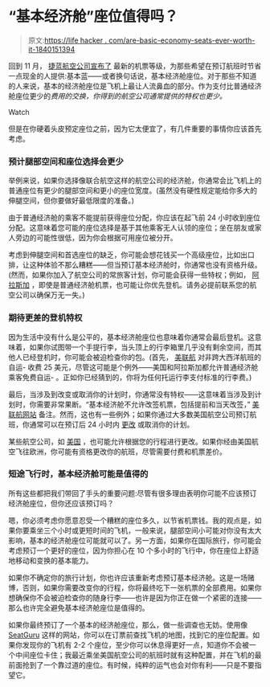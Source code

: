 # “基本经济舱”座位值得吗？

> 原文:[https://life hacker . com/are-basic-economy-seats-ever-worth-it-1840151394](https://lifehacker.com/are-basic-economy-seats-ever-worth-it-1840151394)

回到 11 月， [捷蓝航空公司宣布了](https://thepointsguy.com/news/jetblue-rolls-out-blue-basic-fares-as-it-battles-budget-rivals/) 最新的机票等级，为那些希望在预订航班时节省一点现金的人提供:基本蓝——或者换句话说，基本经济舱座位。对于那些不知道的人来说，基本的经济舱座位是飞机上最让人流鼻血的部分。作为支付比普通经济舱座位更少的*费用的交换，你得到的航空公司通常提供的特权也更少。*

Watch

但是在你硬着头皮预定座位之前，因为它太便宜了，有几件重要的事情你应该首先考虑。

### 预计腿部空间和座位选择会更少

举例来说，如果你选择像联合航空这样的航空公司的经济舱，你通常会比飞机上的普通座位有更少的腿部空间和更小的座位宽度。(虽然没有硬性规定能给你多大的伸腿空间，但你要做好最低限度的准备。)

由于普通经济舱的乘客不能提前获得座位分配，你应该在起飞前 24 小时收到座位分配。这意味着您可能的座位选择是基于其他乘客无人认领的座位；坐在朋友或家人旁边的可能性很低，因为你会根据可用座位被分开。

考虑到伸腿空间和首选座位的缺乏，你可能会想花钱买一个高级座位，比如出口排，让这种体验不那么糟糕——但当预订基本经济舱时，你通常也没有资格升级。(然而，如果你加入了航空公司的常旅客计划，你可能会获得一些特权；例如， [阿拉斯加](https://thepointsguy.com/guide/compare-basic-economy-fares/) ，即使是普通经济舱机票，也可能让你优先登机。请务必提前联系您的航空公司以确保万无一失。)

### 期待更差的登机特权

因为生活中没有什么是公平的，基本经济舱座位也意味着你通常会最后登机。这意味着，如果你试图带一个手提行李，当头顶上的行李箱里几乎没有剩余空间，而其他人已经登机时，你可能会被迫检查你的包。(首先， [美联航](https://www.united.com/ual/en/us/fly/travel/inflight/basic-economy.html) 对非跨大西洋航班的自运- 收费 25 美元，尽管这可能是个例外——美国和阿拉斯加都允许普通经济舱乘客免费自运- 。正如你已经猜到的，你将为任何托运行李支付标准的行李费。)

最后，当涉及到改变或取消你的计划时，你通常没有特权——这意味着当涉及到计划时，你需要非常果断。“基本经济舱不允许改签机票，包括提前和当天改签，” [美联航网站](https://www.united.com/ual/en/us/fly/travel/inflight/basic-economy.html) 备注。然而，这也有一些例外；如果你通过大多数美国航空公司预订航班，你通常可以在预订后 24 小时内 [更改](https://lifehacker.com/heres-what-youll-pay-to-change-your-flight-1836410208) 或取消你的计划。

某些航空公司，如 [美国](https://www.aa.com/i18n/travel-info/experience/seats/basic-economy.jsp) ，也可能允许根据您的行程进行更改。如果你经由美国航空飞往欧洲，你可能有资格更改你的航班，尽管需要付费和机票差价。

### 短途飞行时，基本经济舱可能是值得的

所有这些都把我们带回了手头的重要问题:尽管有很多理由表明你可能不应该预订经济舱座位，但你还应该预订吗？

嗯，你必须考虑你愿意忍受一个糟糕的座位多久，以节省机票钱。我的观点是，如果你要乘坐三个小时或更短时间的飞机，一般来说，腿部空间小可能对你没有太大影响，基本的经济舱座位可能就可以了。另一方面，如果你在国际旅行，你可能会考虑预订一个更好的座位，因为你担心在 10 个多小时的飞行中，你在座位上舒适地移动和变换的基本能力。

如果你不确定你的旅行计划，你也许应该重新考虑预订基本经济舱。这是一场赌博，否则，如果你需要改变你的行程，你将最终吃下一张机票的全部费用。如果你想确保你不会被迫检查你的随身行李——也许是因为你正在做一个紧密的连接——那么也许完全避免基本经济舱座位是值得的。

如果你最终预订了一个基本的经济舱座位，那么，做一些调查也无妨。使用像 [SeatGuru](https://www.seatguru.com/) 这样的网站，你可以在订票前查找飞机的地图，找到它的座位配置。如果你发现你的飞机有 2-2 个座位，至少你可以休息得更好一点，知道你不会被一个中间座位卡住；我最近乘坐美国航空公司的航班时就有这种配置，并在飞机的最前面抢到了一个靠过道的座位。有时候，纯粹的运气也会对你有利——只是不要指望它。